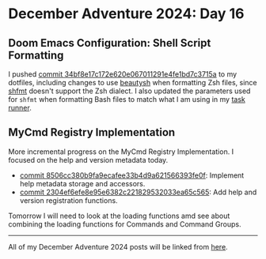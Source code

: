# December Adventure 2024: Day 16

## Doom Emacs Configuration: Shell Script Formatting

I pushed [commit 34bf8e17c172e620e067011291e4fe1bd7c3715a](https://github.com/travisbhartwell/dotfiles/commit/34bf8e17c172e620e067011291e4fe1bd7c3715a) to my dotfiles, including changes to use [beautysh](https://pypi.org/project/beautysh/) when formatting Zsh files, since [shfmt](https://github.com/mvdan/sh) doesn't support the Zsh dialect. I also updated the parameters used for `shfmt` when formatting Bash files to match what I am using in my [task runner](https://github.com/travisbhartwell/mycmd/blob/rewrite/mycmd/project/project-shell-lib#L28).

## MyCmd Registry Implementation

More incremental progress on the MyCmd Registry Implementation. I focused on the help and version metadata today.

* [commit 8506cc380b9fa9ecafee33b4d9a621566393fe0f](https://github.com/travisbhartwell/mycmd/commit/8506cc380b9fa9ecafee33b4d9a621566393fe0f): Implement help metadata storage and accessors.
* [commit 2304ef6efe8e95e6382c221829532033ea65c565](https://github.com/travisbhartwell/mycmd/commit/2304ef6efe8e95e6382c221829532033ea65c565): Add help and version registration functions.

Tomorrow I will need to look at the loading functions amd see about combining the loading functions for Commands and Command Groups.

---

All of my December Adventure 2024 posts will be linked from [here](../../december-adventure-2024).
